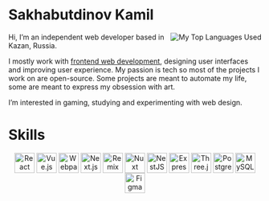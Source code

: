 # Sakhabutdinov Kamil

<img align="right" alt="My Top Languages Used" src="https://github-readme-stats.vercel.app/api/top-langs/?username=Domin-MND&theme=github_dark&show_icons=true&layout=compact&border_color=21262d&border_radius=6" />

Hi, I’m an independent web developer based in Kazan, Russia.

I mostly work with [frontend web development](https://cv.domin.pro), designing user interfaces and improving user experience. My passion is tech so most of the projects I work on are open-source. Some projects are meant to automate my life, some are meant to express my obsession with art.

I’m interested in gaming, studying and experimenting with web design.

# Skills

<div align="center">
  <img align="top" alt="React" width="40px" src="https://skillicons.dev/icons?i=react" />
  <img align="top" alt="Vue.js" width="40px" src="https://skillicons.dev/icons?i=vue" />
  <img align="top" alt="Webpack" width="40px" src="https://skillicons.dev/icons?i=webpack" />
  <img align="top" alt="Next.js" width="40px" src="https://skillicons.dev/icons?i=nextjs" />
  <img align="top" alt="Remix" width="40px" src="https://skillicons.dev/icons?i=remix" />
  <img align="top" alt="Nuxt" width="40px" src="https://skillicons.dev/icons?i=nuxt" />
  <img align="top" alt="NestJS" width="40px" src="https://skillicons.dev/icons?i=nestjs" />
  <img align="top" alt="Express" width="40px" src="https://skillicons.dev/icons?i=express" />
  <img align="top" alt="Three.js" width="40px" src="https://skillicons.dev/icons?i=threejs" />
  <img align="top" alt="PostgreSQL" width="40px" src="https://skillicons.dev/icons?i=postgres" />
  <img align="top" alt="MySQL" width="40px" src="https://skillicons.dev/icons?i=mysql" />
  <img align="top" alt="Figma" width="40px" src="https://skillicons.dev/icons?i=figma" />
</div>
